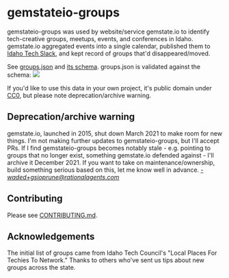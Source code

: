 # gemstateio-groups

gemstateio-groups was used by website/service gemstate.io to identify tech-creative groups, meetups, events, and conferences in Idaho. gemstate.io aggregated events into a single calendar, published them to [Idaho Tech Slack](https://idahotech.community/), and kept record of groups that'd disappeared/moved.

See [groups.json](groups.json) and [its schema](groups.schema.json). groups.json is validated against the schema: [![](https://circleci.com/gh/rationalagents/gemstateio-groups.png?style=shield)](https://circleci.com/gh/rationalagents/gemstateio-groups)

If you'd like to use this data in your own project, it's public domain under [CC0](LICENSE), but please note deprecation/archive warning.



## Deprecation/archive warning

gemstate.io, launched in 2015, shut down March 2021 to make room for new things. I'm not making further updates to gemstateio-groups, but I'll accept PRs. If I find gemstateio-groups becomes notably stale - e.g. pointing to groups that no longer exist, something gemstate.io defended against - I'll archive it December 2021. If you want to take on maintenance/ownership, build something serious based on this, let me know well in advance. *-waded+gsioprune@rationalagents.com*

## Contributing

Please see [CONTRIBUTING.md](CONTRIBUTING.md).

## Acknowledgements
The initial list of groups came from Idaho Tech Council's "Local Places For Techies To Network." Thanks to others who've sent us tips about new groups across the state.
